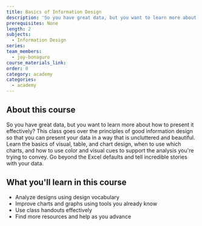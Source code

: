 ```yaml
---
title: Basics of Information Design
description: 'So you have great data, but you want to learn more about how to present it effectively? This class goes over the principles of good information design so that you can present your data in a way that is uncluttered and beautiful.'
prerequisites: None
length: 2
subjects:
  - Information Design
series:
team_members:
  - joy-bonaguro
course_materials_link:
order: 0
category: academy
categories:
  - academy
---
```


## About this course

So you have great data, but you want to learn more about how to present it effectively? This class goes over the principles of good information design so that you can present your data in a way that is uncluttered and beautiful. Learn the basics of visual, table, and chart design, when to use which charts, and how to use color and visual cues to support the analysis you're trying to convey. Go beyond the Excel defaults and tell incredible stories with your data.

## What you'll learn in this course

* Analyze designs using design vocabulary
* Improve charts and graphs using tools you already know
* Use class handouts effectively
* Find more resources and help as you advance
